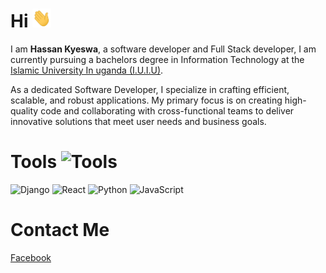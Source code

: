 # Hi <img src="https://raw.githubusercontent.com/ABSphreak/ABSphreak/master/gifs/Hi.gif" alt="waving hand" width="30" height="30"/>


I am **Hassan Kyeswa**, a software developer and Full Stack developer, I am  currently pursuing a bachelors degree in Information Technology at the [Islamic University In uganda (I.U.I.U)](https://www.iuiu.ac.ug).

As a dedicated Software Developer, I specialize in crafting efficient, scalable, and robust applications. My primary focus is on creating high-quality code and collaborating with cross-functional teams to deliver innovative solutions that meet user needs and business goals.

# Tools <img src="https://github.githubassets.com/images/icons/emoji/unicode/1f469-1f4bb.png" width="20" height="20" alt="Tools" />

![Django](https://img.shields.io/badge/django-%23092E20.svg?style=for-the-badge&logo=django&logoColor=white)
![React](https://img.shields.io/badge/React-DD0031.svg?style=for-the-badge&logo=React&logoColor=white)
![Python](https://img.shields.io/badge/python-3670A0?style=for-the-badge&logo=python&logoColor=ffdd54)
![JavaScript](https://img.shields.io/badge/Javascript-ff7f0e.svg?style=for-the-badge&logo=Javascript&logoColor=white)

# Contact Me
[Facebook](https://www.facebook.com/hassan.programmer.2025)
